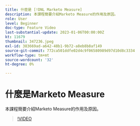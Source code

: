 ```yaml
---
title: 什麼是 [!DNL Marketo Measure]
description: 本課程簡要介紹Marketo Measure的作用及原因。
role: User
level: Beginner
doc-type: Feature Video
last-substantial-update: 2023-01-06T00:00:00Z
kt: 11679
thumbnail: 347236.jpeg
exl-id: 383669ad-a642-48b1-9b72-a8eb8b8af149
source-git-commit: 772ca501ddfe02d4c9f06580989d97d10d8c3334
workflow-type: tm+mt
source-wordcount: '32'
ht-degree: 0%

---
```


# 什麼是Marketo Measure

本課程簡要介紹Marketo Measure的作用及原因。

>[!VIDEO](https://video.tv.adobe.com/v/347236/?quality=12&learn=on)

